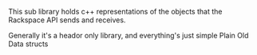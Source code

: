 This sub library holds c++ representations of the objects that the Rackspace API sends and receives.

Generally it's a heador only library, and everything's just simple Plain Old Data structs
